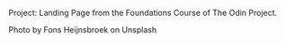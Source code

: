 Project: Landing Page from the Foundations Course of The Odin Project.

Photo by Fons Heijnsbroek on Unsplash
      